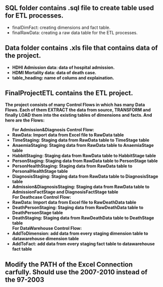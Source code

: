 <h2>SQL folder contains .sql file to create table used for ETL processes.</h2>
<ul> 
    <li>finalDimFact: creating dimensions and fact table.</li>
    <li>finalRawData: creating a raw data table for the ETL processes.</li>
</ul>

<b><h2>Data folder contains .xls file that contains data of the project.</h2>
<ul>
    <li>HDHI Admission data: data of hospital admission.</li>
    <li>HDMI Mortality data: data of death case.</li>
    <li>table_heading: name of colums and explaination.</li>
</ul>

<b><h2>FinalProjectETL contains the ETL project.</h2>
The project consists of many Control Flows in which has many Data Flows. Each of them EXTRACT the data from source, TRANSFORM and finally LOAD them into the existing tables of dimensions and facts. And here are the Flows:
<ul>
    For Admission&Diagnosis Control Flow:
    <li>RawData: Import data from Excel file to RawData table</li>
    <li>TimeStaging: Staging data from RawData table to TimeStage table </li>
    <li>AnaemiaStaging: Staging data from RawData table to AnaemiaStage table</li>
    <li>HabbitStaging: Staging data from RawData table to HabbitStage table</li>
    <li>PersonStaging: Staging data from RawData table to PersonStage table</li>
    <li>PersonHealthStaging: Staging data from RawData table to PersonalHealthStage table</li>
    <li>DiagnosisStaging: Staging data from RawData table to DiagnosisStage table</li>
    <li>Admission&DiagnosisStaging: Staging data from RawData table to AdmissionFactStage and DiagnosisFactStage table</li>
    For Deathcase Control Flow:
    <li>RawData: Import data from Excel file to RawDeathData table</li>
    <li>DeathPersonStaging: Staging data from RawDeathData table to DeathPersonStage table</li>
    <li>DeathStaging: Staging data from RawDeathData table to DeathStage table</li>
    For DataWarehouse Control Flow:
    <li>AddToDimension: add data from every staging dimension table to datawarehouse dimension table</li>
    <li>AddToFact: add data from every staging fact table to datawarehouse fact table</li>
</ul> 

<h2>Modify the PATH of the Excel Connection carfully. Should use the 2007-2010 instead of the 97-2003</h2>
